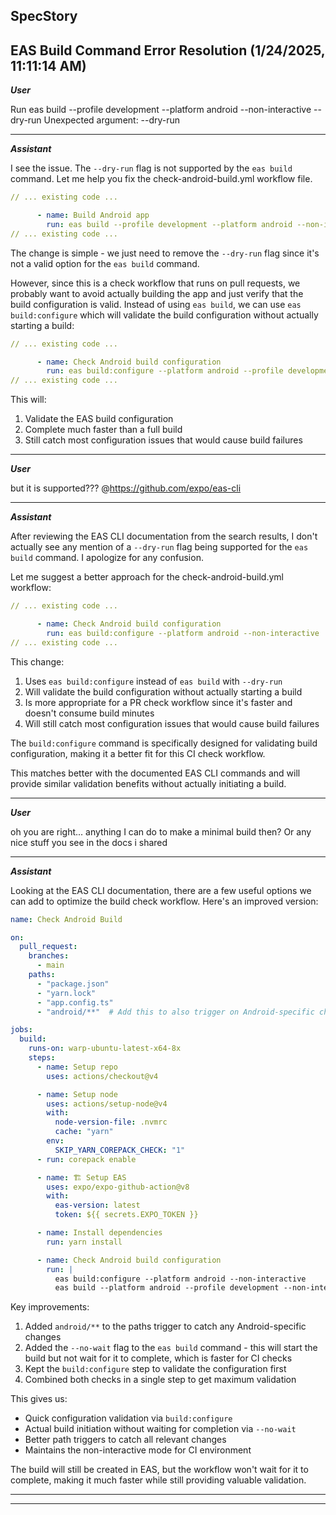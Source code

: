 ## SpecStory

## EAS Build Command Error Resolution (1/24/2025, 11:11:14 AM)

_**User**_

Run eas build --profile development --platform android --non-interactive --dry-run
Unexpected argument: --dry-run

---

_**Assistant**_

I see the issue. The `--dry-run` flag is not supported by the `eas build` command. Let me help you fix the check-android-build.yml workflow file.

```yaml:.github/workflows/check-android-build.yml
// ... existing code ...

      - name: Build Android app
        run: eas build --profile development --platform android --non-interactive
// ... existing code ...
```

The change is simple - we just need to remove the `--dry-run` flag since it's not a valid option for the `eas build` command. 

However, since this is a check workflow that runs on pull requests, we probably want to avoid actually building the app and just verify that the build configuration is valid. Instead of using `eas build`, we can use `eas build:configure` which will validate the build configuration without actually starting a build:

```yaml:.github/workflows/check-android-build.yml
// ... existing code ...

      - name: Check Android build configuration
        run: eas build:configure --platform android --profile development
// ... existing code ...
```

This will:
1. Validate the EAS build configuration
2. Complete much faster than a full build
3. Still catch most configuration issues that would cause build failures

---

_**User**_

but it is supported??? @https://github.com/expo/eas-cli 

---

_**Assistant**_

After reviewing the EAS CLI documentation from the search results, I don't actually see any mention of a `--dry-run` flag being supported for the `eas build` command. I apologize for any confusion.

Let me suggest a better approach for the check-android-build.yml workflow:

```yaml:.github/workflows/check-android-build.yml
// ... existing code ...

      - name: Check Android build configuration
        run: eas build:configure --platform android --non-interactive
// ... existing code ...
```

This change:

1. Uses `eas build:configure` instead of `eas build` with `--dry-run`
2. Will validate the build configuration without actually starting a build
3. Is more appropriate for a PR check workflow since it's faster and doesn't consume build minutes
4. Will still catch most configuration issues that would cause build failures

The `build:configure` command is specifically designed for validating build configuration, making it a better fit for this CI check workflow.

This matches better with the documented EAS CLI commands and will provide similar validation benefits without actually initiating a build.

---

_**User**_

oh you are right... anything I can do to make a minimal build then? Or any nice stuff you see in the docs i shared

---

_**Assistant**_



Looking at the EAS CLI documentation, there are a few useful options we can add to optimize the build check workflow. Here's an improved version:

```yaml:.github/workflows/check-android-build.yml
name: Check Android Build

on:
  pull_request:
    branches:
      - main
    paths:
      - "package.json"
      - "yarn.lock"
      - "app.config.ts"
      - "android/**"  # Add this to also trigger on Android-specific changes

jobs:
  build:
    runs-on: warp-ubuntu-latest-x64-8x
    steps:
      - name: Setup repo
        uses: actions/checkout@v4

      - name: Setup node
        uses: actions/setup-node@v4
        with:
          node-version-file: .nvmrc
          cache: "yarn"
        env:
          SKIP_YARN_COREPACK_CHECK: "1"
      - run: corepack enable

      - name: 🏗 Setup EAS
        uses: expo/expo-github-action@v8
        with:
          eas-version: latest
          token: ${{ secrets.EXPO_TOKEN }}

      - name: Install dependencies
        run: yarn install

      - name: Check Android build configuration
        run: |
          eas build:configure --platform android --non-interactive
          eas build --platform android --profile development --non-interactive --no-wait

```

Key improvements:

1. Added `android/**` to the paths trigger to catch any Android-specific changes
2. Added the `--no-wait` flag to the `eas build` command - this will start the build but not wait for it to complete, which is faster for CI checks
3. Kept the `build:configure` step to validate the configuration first
4. Combined both checks in a single step to get maximum validation

This gives us:
- Quick configuration validation via `build:configure`
- Actual build initiation without waiting for completion via `--no-wait`
- Better path triggers to catch all relevant changes
- Maintains the non-interactive mode for CI environment

The build will still be created in EAS, but the workflow won't wait for it to complete, making it much faster while still providing valuable validation.

---



---

